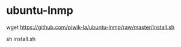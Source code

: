 ubuntu-lnmp
===========

wget https://github.com/piwik-la/ubuntu-lnmp/raw/master/install.sh

sh install.sh
